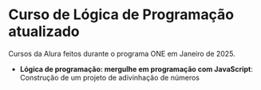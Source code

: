 # Curso de Lógica de Programação atualizado

Cursos da Alura feitos durante o programa ONE em Janeiro de 2025.

* **Lógica de programação: mergulhe em programação com JavaScript**: Construção de um projeto de adivinhação de números
